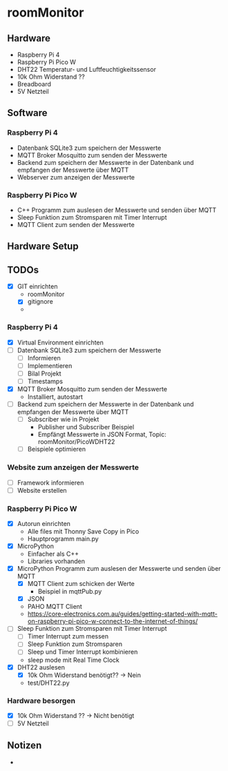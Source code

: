 # roomMonitor

## Hardware
- Raspberry Pi 4
- Raspberry Pi Pico W
- DHT22 Temperatur- und Luftfeuchtigkeitssensor
- 10k Ohm Widerstand ??
- Breadboard
- 5V Netzteil
  
## Software

### Raspberry Pi 4
- Datenbank SQLite3 zum speichern der Messwerte
- MQTT Broker Mosquitto zum senden der Messwerte
- Backend zum speichern der Messwerte in der Datenbank und empfangen der Messwerte über MQTT
- Webserver zum anzeigen der Messwerte

### Raspberry Pi Pico W
- C++ Programm zum auslesen der Messwerte und senden über MQTT
- Sleep Funktion zum Stromsparen mit Timer Interrupt
- MQTT Client zum senden der Messwerte

## Hardware Setup


## TODOs
- [X] GIT einrichten
  - roomMonitor
  - [X] gitignore
  - 
### Raspberry Pi 4

  - [X] Virtual Environment einrichten
  - [ ] Datenbank SQLite3 zum speichern der Messwerte
    - [ ] Informieren
    - [ ] Implementieren
    - [ ] Bilal Projekt
    - [ ] Timestamps
  - [X] MQTT Broker Mosquitto zum senden der Messwerte
    - Installiert, autostart
  - [ ] Backend zum speichern der Messwerte in der Datenbank und empfangen der Messwerte über MQTT
    - [ ] Subscriber wie in Projekt
      - Publisher und Subscriber Beispiel
      - Empfängt Messwerte in JSON Format, Topic: roomMonitor/PicoWDHT22
    - [ ] Beispiele optimieren
  
### Website zum anzeigen der Messwerte

  - [ ] Framework informieren
  - [ ] Website erstellen 
  
### Raspberry Pi Pico W

  - [X] Autorun einrichten
    - Alle files mit Thonny Save Copy in Pico
    - Hauptprogramm main.py 
  - [X] MicroPython
    - Einfacher als C++
    - Libraries vorhanden 
  - [X] MicroPython Programm zum auslesen der Messwerte und senden über MQTT
    - [X] MQTT Client zum schicken der Werte
      - Beispiel in mqttPub.py
    - [X] JSON
    - PAHO MQTT Client
    - https://core-electronics.com.au/guides/getting-started-with-mqtt-on-raspberry-pi-pico-w-connect-to-the-internet-of-things/
  - [ ] Sleep Funktion zum Stromsparen mit Timer Interrupt
    - [ ] Timer Interrupt zum messen
    - [ ] Sleep Funktion zum Stromsparen
    - [ ] Sleep und Timer Interrupt kombinieren
    - sleep mode mit Real Time Clock
  - [X] DHT22 auslesen
    - [X] 10k Ohm Widerstand benötigt?? -> Nein
    - test/DHT22.py
  
### Hardware besorgen

  - [X] 10k Ohm Widerstand ?? -> Nicht benötigt
  - [ ] 5V Netzteil 

## Notizen
- 